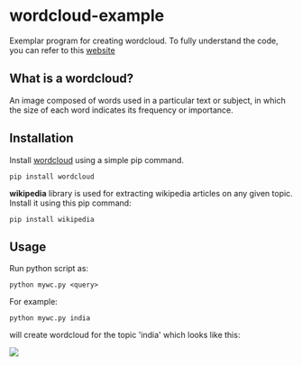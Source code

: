 # wordcloud-example
Exemplar program for creating wordcloud. To fully understand the code, you can refer to this [website](https://www.youtube.com/watch?v=95p3cVkqYHQ "YouTube Video")

## What is a wordcloud?

An image composed of words used in a particular text or subject, in which the size of each word indicates its frequency or importance.

## Installation

Install [wordcloud](https://github.com/amueller/word_cloud) using a simple pip command.

```
pip install wordcloud
```

**wikipedia** library is used for extracting wikipedia articles on any given topic. Install it using this pip command:
```
pip install wikipedia
```
## Usage

Run python script as:

```
python mywc.py <query>
```

For example:

```
python mywc.py india
```

will create wordcloud for the topic 'india' which looks like this:

![](https://raw.githubusercontent.com/nikhilkumarsingh/wordcloud-example/master/wc.png)
